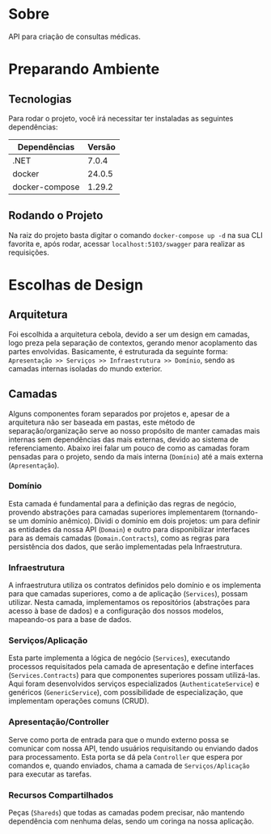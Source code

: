 # Sobre
API para criação de consultas médicas.

# Preparando Ambiente
## Tecnologias
Para rodar o projeto, você irá necessitar ter instaladas as seguintes dependências:

| Dependências    | Versão |
|-----------------|--------|
| .NET            | 7.0.4  |
| docker          | 24.0.5 |
| docker-compose  | 1.29.2 |

## Rodando o Projeto
Na raiz do projeto basta digitar o comando `docker-compose up -d` na sua CLI favorita e, após rodar, acessar `localhost:5103/swagger` para realizar as requisições.

# Escolhas de Design
## Arquitetura
Foi escolhida a arquitetura cebola, devido a ser um design em camadas, logo preza pela separação de contextos, gerando menor acoplamento das partes envolvidas. Basicamente, é estruturada da seguinte forma: `Apresentação >> Serviços >> Infraestrutura >> Domínio`, sendo as camadas internas isoladas do mundo exterior.

## Camadas
Alguns componentes foram separados por projetos e, apesar de a arquitetura não ser baseada em pastas, este método de separação/organização serve ao nosso propósito de manter camadas mais internas sem dependências das mais externas, devido ao sistema de referenciamento. Abaixo irei falar um pouco de como as camadas foram pensadas para o projeto, sendo da mais interna (`Domínio`) até a mais externa (`Apresentação`).

### Domínio
Esta camada é fundamental para a definição das regras de negócio, provendo abstrações para camadas superiores implementarem (tornando-se um domínio anêmico). Dividi o domínio em dois projetos: um para definir as entidades da nossa API (`Domain`) e outro para disponibilizar interfaces para as demais camadas (`Domain.Contracts`), como as regras para persistência dos dados, que serão implementadas pela Infraestrutura.

### Infraestrutura
A infraestrutura utiliza os contratos definidos pelo domínio e os implementa para que camadas superiores, como a de aplicação (`Services`), possam utilizar. Nesta camada, implementamos os repositórios (abstrações para acesso à base de dados) e a configuração dos nossos modelos, mapeando-os para a base de dados.

### Serviços/Aplicação
Esta parte implementa a lógica de negócio (`Services`), executando processos requisitados pela camada de apresentação e define interfaces (`Services.Contracts`) para que componentes superiores possam utilizá-las. Aqui foram desenvolvidos serviços especializados (`AuthenticateService`) e genéricos (`GenericService`), com possibilidade de especialização, que implementam operações comuns (CRUD).

### Apresentação/Controller
Serve como porta de entrada para que o mundo externo possa se comunicar com nossa API, tendo usuários requisitando ou enviando dados para processamento. Esta porta se dá pela `Controller` que espera por comandos e, quando enviados, chama a camada de `Serviços/Aplicação` para executar as tarefas.

### Recursos Compartilhados
Peças (`Shareds`) que todas as camadas podem precisar, não mantendo dependência com nenhuma delas, sendo um coringa na nossa aplicação.
